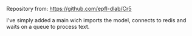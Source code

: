 Repository from: https://github.com/epfl-dlab/Cr5

I've simply added a main wich imports the model, connects
to redis and waits on a queue to process text.